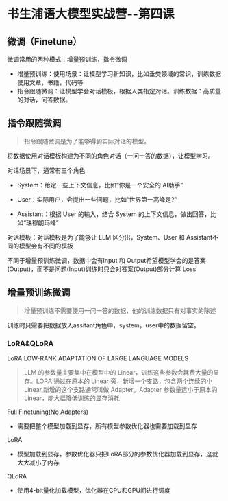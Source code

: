 # 书生浦语大模型实战营--第四课

## 微调（Finetune）

微调常用的两种模式：增量预训练，指令微调

- 增量预训练：使用场景：让模型学习新知识，比如垂类领域的常识，训练数据使用文章，书籍，代码等
- 指令跟随微调：让模型学会对话模板，根据人类指定对话。训练数据：高质量的对话，问答数据。

## 指令跟随微调

> 指令跟随微调是为了能够得到实际对话的模型。

将数据使用对话模板构建为不同的角色对话（一问一答的数据），让模型学习。

对话场景下，通常有三个角色

- System：给定一些上下文信息，比如“你是一个安全的 AI助手”

- User：实际用户，会提出一些问题，比如“世界第一高峰是?”

- Assistant：根据 User 的输入，结合 System 的上下文信息，做出回答，比如“珠穆朗玛峰”

对话模板：对话模板是为了能够让 LLM 区分出，System、User 和 Assistant不同的模型会有不同的模板

不同于增量预训练微调，数据中会有Input 和 Output希望模型学会的是答案(Output)，而不是问题(Input)训练时只会对答案(Output)部分计算 Loss

## 增量预训练微调

> 增量预训练不需要使用一问一答的数据，他的训练数据只有对事实的陈述

训练时只需要把数据放入assitant角色中，system，user中的数据留空。

### LoRA&QLoRA

LoRA:LOW-RANK ADAPTATION OF LARGE LANGUAGE MODELS

>  LLM 的参数量主要集中在模型中的 Linear，训练这些参数会耗费大量的显存。LORA 通过在原本的 Linear 旁，新增一个支路，包含两个连续的小 Linear,新增的这个支路通常叫做 Adapter。Adapter 参数量远小于原本的 Linear，能大幅降低训练的显存消耗

Full Finetuning(No Adapters)

- 需要把整个模型加载到显存，所有模型参数优化器也需要加载到显存

LoRA

- 模型加载到显存，参数优化器只把LoRA部分的参数优化器加载到显存，这就大大减小了内存

QLoRA

- 使用4-bit量化加载模型，优化器在CPU和GPU间进行调度

